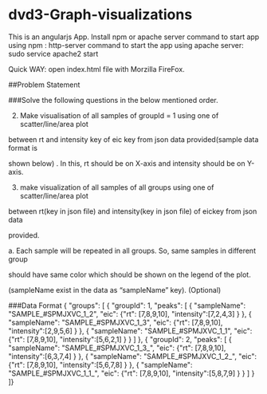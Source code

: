 # dvd3-Graph-visualizations


This is an angularjs App.
Install npm or apache server
command to start app using npm : http-server 
command to start the app using apache server: sudo service apache2 start 


Quick WAY:
open index.html file with Morzilla FireFox.


##Problem Statement

###Solve the following questions in the below mentioned order.

2. Make visualisation of all samples of groupId = 1 ​using one of scatter/line/area​ plot

between rt ​and intensity ​key of eic ​key from json data provided(sample data format is

shown below) . In this, rt should be on X-axis and intensity should be on Y-axis.

3. make visualization of all samples of all groups using one of scatter/line/area​ plot

between rt(key in json file)​ and intensity(key in json file) ​of eic​ key from json data

provided.

a. Each sample will be repeated in all groups. So, same samples in different group

should have same color which should be shown on the legend of the plot.

(sampleName exist in the data as “sampleName” ​key). (Optional)


###Data Format
{
"groups": [
	{
	"groupId": 1,
		"peaks": [ 
			{
			"sampleName": "SAMPLE_#SPMJXVC_1_2",
			"eic": {"rt": [7,8,9,10],
			        "intensity":[7,2,4,3]
			        }
			},
			{
			"sampleName": "SAMPLE_#SPMJXVC_1_3",
			"eic": {"rt": [7,8,9,10],
			        "intensity":[2,9,5,6]
			      }
			},
			{
			"sampleName": "SAMPLE_#SPMJXVC_1_1",
			"eic": {"rt": [7,8,9,10],
			      "intensity":[5,6,2,1]
			       }
			}
	    ]
	},
	{
	"groupId": 2,
		"peaks": [ 
			{
			"sampleName": "SAMPLE_#SPMJXVC_1_3_",
			"eic": {"rt": [7,8,9,10],
			        "intensity":[6,3,7,4]
			        }
			},
			{
			"sampleName": "SAMPLE_#SPMJXVC_1_2_",
			"eic": {"rt": [7,8,9,10],
			        "intensity":[5,6,7,8]
			       }
			},
			{
			"sampleName": "SAMPLE_#SPMJXVC_1_1_",
			"eic": {"rt": [7,8,9,10],
			        "intensity":[5,8,7,9]
			        }
			}
		]
	}
]}
